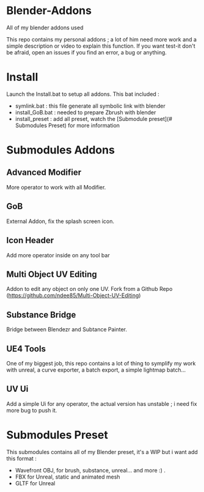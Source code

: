 # Blender-Addons
All of my blender addons used

This repo contains my personal addons ; a lot of him need more work and a simple description or video to explain this function. If you want test-it don't be afraid, open an issues if you find an error, a bug or anything.

# Install
Launch the Install.bat to setup all addons. 
This bat included :
- symlink.bat : this file generate all symbolic link with blender
- install_GoB.bat : needed to prepare Zbrush with blender
- install_preset : add all preset, watch the [Submodule preset](# Submodules Preset) for more information

# Submodules Addons
## Advanced Modifier
More operator to work with all Modifier.

## GoB
External Addon, fix the splash screen icon.

## Icon Header
Add more operator inside on any tool bar

## Multi Object UV Editing
Addon to edit any object on only one UV. Fork from a Github Repo (https://github.com/ndee85/Multi-Object-UV-Editing)

## Substance Bridge
Bridge between Blendezr and Subtance Painter.

## UE4 Tools
One of my biggest job, this repo contains a lot of thing to symplify my work with unreal, a curve exporter, a batch export, a simple lightmap batch... 

## UV Ui
Add a simple Ui for any operator, the actual version has unstable ; i need fix more bug to push it.

# Submodules Preset
This submodules contains all of my Blender preset, it's a WIP but i want add this format :
- Wavefront OBJ, for brush, substance, unreal... and more :) .
- FBX for Unreal, static and animated mesh
- GLTF for Unreal
